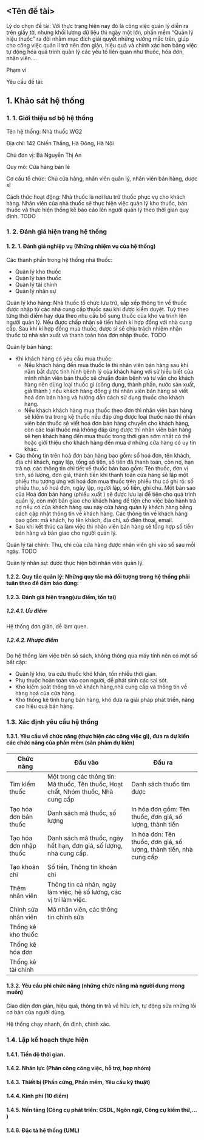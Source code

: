 ## <Tên đề tài>



Lý do chọn đề tài: Với thực trạng hiện nay đó là công việc quản lý diễn ra trên giấy tờ, nhưng khối lượng dữ liệu thì ngày một lớn, phần mềm “Quản lý hiệu thuốc” ra đời nhằm mục đích giải quyết những vướng mắc trên, giúp cho công việc quản lí trở nên đơn giản, hiệu quả và chính xác hơn bằng việc tự động hóa quá trình quản lý các yếu tố liên quan như thuốc, hóa đơn, nhân viên…. 

Phạm vi

Yêu cầu đề tài: 



## 1. Khảo sát hệ thống

### 1. 1. Giới thiệu sơ bộ hệ thống

Tên hệ thống: Nhà thuốc WG2

Địa chỉ: 142 Chiến Thắng, Hà Đông, Hà Nội

Chủ đơn vị: Bà Nguyễn Thị An

Quy mô: Cửa hàng bán lẻ

Cơ cấu tổ chức: Chủ cửa hàng, nhân viên quản lý, nhân viên bán hàng, dược sĩ

Cách thức hoạt động: Nhà thuốc là nơi lưu trữ thuốc phục vụ cho khách hàng. Nhân viên của nhà thuốc sẽ thực hiện việc quản lý kho thuốc, bán thuốc và thực hiện thống kê báo cáo lên người quản lý theo thời gian quy định. TODO

### 1. 2. Đánh giá hiện trạng hệ thống

#### 1. 2. 1. Đánh giá nghiệp vụ (Những nhiệm vụ của hệ thống)

Các thành phần trong hệ thống nhà thuốc: 

- Quản lý kho thuốc
- Quản lý bán thuốc
- Quản lý tài chính
- Quản lý nhân sự

Quản lý kho hàng: Nhà thuốc tổ chức lưu trữ, sắp xếp thông tin về thuốc được nhập từ các nhà cung cấp thuốc sau khi được kiểm duyệt. Tuỳ theo từng thời điểm hay dựa theo nhu cầu bổ sung thuốc của kho và trình lên người quản lý. Nếu được chấp nhận sẽ tiến hành kí hợp đồng với nhà cung cấp. Sau khi kí hợp đồng mua thuốc, dược sĩ sẽ chịu trách nhiệm nhận thuốc từ nhà sản xuất và thanh toán hóa đơn nhập thuốc. TODO

Quản lý bán hàng: 

- Khi khách hàng có yêu cầu mua thuốc: 
  - Nếu khách hàng đến mua thuốc lẻ thì nhân viên bán hàng sau khi năm bắt được tình hình bênh lý của khách hàng với sử hiểu biết của mình nhân viên bán thuốc sẽ chuẩn đoán bệnh và tư vấn cho khách hàng nên dùng loại thuốc gì (công dụng, thành phần, nước sản xuất, giá thành ) nếu khách hàng đồng ý thí nhân viên bán hàng sẽ viết hoá đơn bán hàng và hướng dẫn cách sử dụng thuốc cho khách hàng. 
  - Nếu khách khách hàng mua thuốc theo đơn thì nhân viên bán hàng sẽ kiểm tra trong kệ thuốc nếu đáp ứng được loại thuốc nào thì nhân viên bán thuốc sẽ viết hoá đơn bán hàng chuyển cho khách hàng, còn các loại thuốc mà không đáp ứng được thì nhân viên bán hàng sẽ hẹn khách hàng đến mua thuốc trong thời gian sớm nhất có thể hoặc giới thiệu cho khách hàng đến mua ở những cửa hàng có uy tín khác. 
- Các thông tin trên hoá đơn bán hàng bao gồm: số hoá đơn, tên khách, địa chỉ khách, ngay lập, tổng số tiền, số tiền đã thanh toán, còn nợ, hạn trả nợ. các thông tin chi tiết về thuốc bán bao gồm: Tên thuốc, đơn vị tính, số lượng, đơn giá, thành tiền khi thanh toán cửa hàng sẽ lập một phiếu thu tương ứng với hoá đơn mua thuốc trên phiếu thu có ghi rõ: số phiếu thu, số hoá đơn, ngày lập, người lập, số tiền, ghi chú. Một bản sao của Hoá đơn bán hàng (phiếu xuất ) sẽ được lưu lại để tiện cho quá trình quản lý, còn một bản giao cho khách hàng để tiện cho việc bảo hành trả nợ nếu có của khách hàng sau này cửa hàng quản lý khách hàng bằng cách cập nhật thông tin về khách hàng. Các thông tin về khách hàng bao gồm: mã khách, họ tên khách, địa chỉ, số điện thoại, email. 
- Sau khi kết thúc ca làm việc thì nhân viên bán hàng sẽ tổng hợp số tiền bán hàng và bàn giao cho người quản lý. 

Quản lý tài chính: Thu, chi của cửa hàng được nhân viên ghi vào sổ sau mỗi ngày. TODO

Quản lý nhân sự: được thực hiện bởi nhân viên quản lý. 

#### 1.2.2. Quy tắc quản lý: Những quy tắc mà đối tượng trong hệ thống phải tuân theo để đảm bảo đúng: 



#### 1.2.3. Đánh giá hiện trạng(ưu điểm, tồn tại)

##### 1.2.4.1. Ưu điểm

Hệ thống đơn giản, dễ làm quen. 

##### 1.2.4.2. Nhược điểm

Do hệ thống làm việc trên sổ sách, không thông qua máy tính nên có một số bất cập: 

- Quản lý kho, tra cứu thuốc khó khăn, tốn nhiều thời gian.
- Phụ thuộc hoàn toàn vào con người, dễ phát sinh các sai sót.
- Khó kiểm soát thông tin về khách hàng,nhà cung cấp và thông tin về hàng hoá của cửa hàng.
- Khó thống kê tình trạng bán hàng, khó đưa ra giải pháp phát triển, nâng cao hiệu quả bán hàng.

### 1.3. Xác định yêu cầu hệ thống

#### 1.3.1. Yêu cầu về chức năng (thực hiện các công việc gì), đưa ra dự kiến các chức năng của phần mềm (sản phẩm dự kiến)

| Chức năng              | Đầu vào                                                      | Đầu ra                                                       |
| ---------------------- | ------------------------------------------------------------ | ------------------------------------------------------------ |
| Tìm kiếm thuốc         | Một trong các thông tin: Mã thuốc, Tên thuốc, Hoạt chất, Nhóm thuốc, Nhà cung cấp | Danh sách thuốc tìm được                                     |
| Tạo hóa đơn bán thuốc  | Danh sách mã thuốc, số lượng                                 | In hóa đơn gồm: Tên thuốc, đơn giá, số lượng, thành tiền     |
| Tạo hóa đơn nhập thuốc | Danh sách mã thuốc, ngày hết hạn, đơn giá, số lượng, nhà cung cấp. | In hóa đơn: Tên thuốc, đơn giá, số lượng, thành tiền, nhà cung cấp |
| Tạo khoản chi          | Số tiền, Thông tin khoản chi                                 |                                                              |
| Thêm nhân viên         | Thông tin cá nhân, ngày làm việc, hệ số lương, các vị trí làm việc. |                                                              |
| Chỉnh sửa nhân viên    | Mã nhân viên, các thông tin chỉnh sửa                        |                                                              |
| Thống kê kho thuốc     |                                                              |                                                              |
| Thống kê hóa đơn       |                                                              |                                                              |
| Thống kê tài chính     |                                                              |                                                              |

#### 1.3.2. Yêu cầu phi chức năng (những chức năng mà người dung mong muốn)

Giao diện đơn giản, hiệu quả, thông tin trả về hữu ích, tự động sửa những lỗi cơ bản của người dùng. 

Hệ thống chạy nhanh, ổn định, chính xác. 

### 1.4. Lập kế hoạch thực hiện

#### 1.4.1. Tiến độ thời gian. 

#### 1.4.2. Nhân lực (Phân công công việc, hỗ trợ, họp nhóm)

#### 1.4.3. Thiết bị (Phần cứng, Phần mềm, Yêu cầu kỹ thuật)

#### 1.4.4. Kinh phí (10 điểm)

#### 1.4.5. Nền tảng (Công cụ phát triển: CSDL, Ngôn ngữ, Công cụ kiểm thử,... )

#### 1.4.6. Đặc tả hệ thống (UML)
